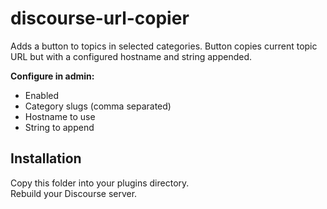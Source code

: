 # discourse-url-copier

Adds a button to topics in selected categories. Button copies current topic URL but with a configured hostname and string appended.

**Configure in admin:**  
- Enabled  
- Category slugs (comma separated)  
- Hostname to use  
- String to append  

## Installation

Copy this folder into your plugins directory.  
Rebuild your Discourse server.